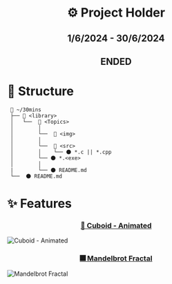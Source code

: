 <h1 align="center"> ⚙ Project Holder </h1>

<h2 align="center"> 1/6/2024 - 30/6/2024 </h2>
<h2 align="center">  ENDED </h2>

<h1 align="left"> 📂 Structure </h1>

```
 📂 ~/30mins
 ├── 📂 <library>
 │	 └──  📂 <Topics>
 │        │
 │        └──  📂 <img>
 │        │  
 │        └──  📂 <src>
 │        │    └── 🌑 *.c || *.cpp
 │        └── 🌑 *.<exe>
 │        │
 |        └── 🌑 README.md
 └──  🌑 README.md
```

<h1 align="left"> ✨ Features </h1>
<h3 align="center"> <a href="https://github.com/hxajk/30mins-project/blob/master/OpenGL/Shape/%5BCuboid%5D%20-%20%5BAnimated%5D.exe"> 🎲 Cuboid - Animated </a> </h3>
 
 ![Cuboid  -  Animated](https://github.com/hxajk/30mins-project/assets/141657503/2f3582de-26f1-4e8a-9126-9311a66212ff)
<h3 align="center"> <a href="https://github.com/hxajk/30mins-project/blob/master/OpenGL/Arts/Mandelbrot%20Fractal.exe"> 🎆 Mandelbrot Fractal </a> </h3>

 ![Mandelbrot Fractal](https://github.com/hxajk/30mins-project/assets/141657503/406997c8-17d5-45b3-b911-627f2521329d)

